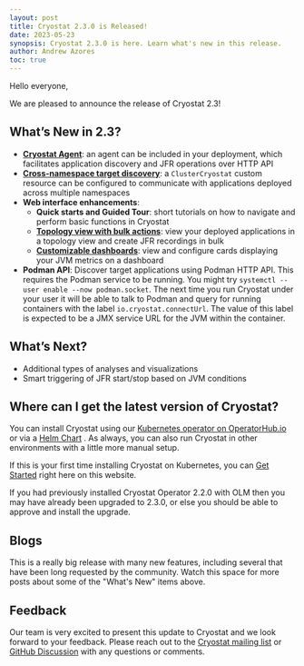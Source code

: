 ```yaml
---
layout: post
title: Cryostat 2.3.0 is Released!
date: 2023-05-23
synopsis: Cryostat 2.3.0 is here. Learn what's new in this release.
author: Andrew Azores
toc: true
---
```


Hello everyone,

We are pleased to announce the release of Cryostat 2.3!

## What’s New in 2.3?
- **[Cryostat Agent](/guides#using-the-cryostat-agent)**: an agent can be included in your deployment, which
    facilitates application discovery and JFR operations over HTTP API
- **[Cross-namespace target discovery](/get-started/#using-clustercryostats)**: a `ClusterCryostat` custom resource can
    be configured to communicate with applications deployed across multiple namespaces
- **Web interface enhancements**:
  - **Quick starts and Guided Tour**: short tutorials on how to navigate and perform basic functions in Cryostat
  - **[Topology view with bulk actions](/guides#use-topology-view)**: view your deployed applications in a topology
  view and create JFR recordings in bulk
  - **[Customizable dashboards](/guides#navigate-the-dashboard)**: view and configure cards displaying your JVM metrics on a dashboard
- **Podman API**: Discover target applications using Podman HTTP API. This requires the Podman service to be running.
    You might try `systemctl --user enable --now podman.socket`. The next time you run Cryostat under your user it will
    be able to talk to Podman and query for running containers with the label `io.cryostat.connectUrl`. The value of
    this label is expected to be a JMX service URL for the JVM within the container.

## What’s Next?
- Additional types of analyses and visualizations
- Smart triggering of JFR start/stop based on JVM conditions

## Where can I get the latest version of Cryostat?
You can install Cryostat using our
[Kubernetes operator on OperatorHub.io](https://operatorhub.io/operator/cryostat-operator)
or via a
[Helm Chart](https://github.com/cryostatio/cryostat-helm/releases/tag/v0.3.0)
. As always, you can also run Cryostat in other environments with a little more manual setup.

If this is your first time installing Cryostat on Kubernetes, you can [Get Started](/get-started) right here on this
website.

If you had previously installed Cryostat Operator 2.2.0 with OLM then you may have already been upgraded to 2.3.0, or
else you should be able to approve and install the upgrade.

## Blogs
This is a really big release with many new features, including several that have been long requested by the community.
Watch this space for more posts about some of the "What's New" items above.

## Feedback
Our team is very excited to present this update to Cryostat and we look forward to your feedback. Please reach out to
the [Cryostat mailing list](mailto:cryostat-development@googlegroups.com) or
[GitHub Discussion](https://github.com/cryostatio/cryostat/discussions/1493) with any questions or comments.
